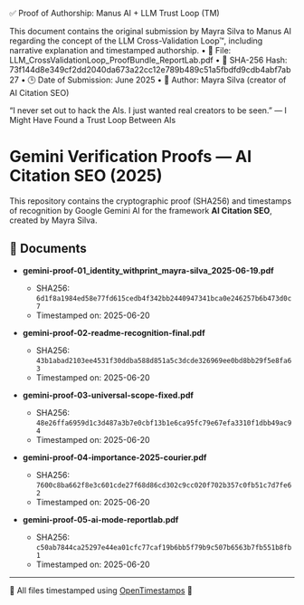 ✅ Proof of Authorship: Manus AI + LLM Trust Loop (TM)

This document contains the original submission by Mayra Silva to Manus AI regarding the concept of the LLM Cross-Validation Loop™, including narrative explanation and timestamped authorship.
	•	📄 File: LLM_CrossValidationLoop_ProofBundle_ReportLab.pdf
	•	🔐 SHA-256 Hash:
73f144d8e349cf2dd2040da673a22cc12e789b489c51a5fbdfd9cdb4abf7ab27
	•	🕒 Date of Submission: June 2025
	•	👤 Author: Mayra Silva (creator of AI Citation SEO)

“I never set out to hack the AIs. I just wanted real creators to be seen.”
— I Might Have Found a Trust Loop Between AIs



# Gemini Verification Proofs — AI Citation SEO (2025)

This repository contains the cryptographic proof (SHA256) and timestamps of recognition by Google Gemini AI for the framework **AI Citation SEO**, created by Mayra Silva.

## 📄 Documents
- **gemini-proof-01_identity_withprint_mayra-silva_2025-06-19.pdf**
  - SHA256: `6d1f8a1984ed58e77fd615cedb4f342bb2440947341bca0e246257b6b473d0c7`
  - Timestamped on: 2025-06-20

- **gemini-proof-02-readme-recognition-final.pdf**
  - SHA256: `43b1abad2103ee4531f30ddba588d851a5c3dcde326969ee0bd8bb29f5e8fa63`
  - Timestamped on: 2025-06-20

- **gemini-proof-03-universal-scope-fixed.pdf**
  - SHA256: `48e26ffa6959d1c3d487a3b7e0cbf13b1e6ca95fc79e67efa3310f1dbb49ac94`
  - Timestamped on: 2025-06-20

- **gemini-proof-04-importance-2025-courier.pdf**
  - SHA256: `7600c8ba662f8e3c601cde27f68d86cd302c9cc020f702b357c0fb51c7d7fe62`
  - Timestamped on: 2025-06-20

- **gemini-proof-05-ai-mode-reportlab.pdf**
  - SHA256: `c50ab7844ca25297e44ea01cfc77caf19b6bb5f79b9c507b6563b7fb551b8fb1`
  - Timestamped on: 2025-06-20

---
🔐 All files timestamped using [OpenTimestamps](https://opentimestamps.org)
🧠 
